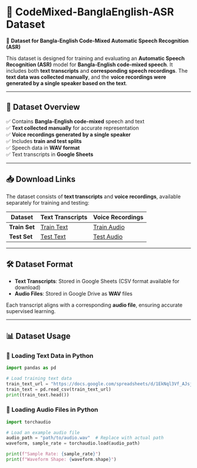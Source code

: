 # 📂 CodeMixed-BanglaEnglish-ASR Dataset
🚀 **Dataset for Bangla-English Code-Mixed Automatic Speech Recognition (ASR)**

This dataset is designed for training and evaluating an **Automatic Speech Recognition (ASR)** model for **Bangla-English code-mixed speech**. It includes both **text transcripts** and **corresponding speech recordings**. The **text data was collected manually**, and the **voice recordings were generated by a single speaker based on the text**.

---

## 📌 **Dataset Overview**  

✅ Contains **Bangla-English code-mixed** speech and text  
✅ **Text collected manually** for accurate representation  
✅ **Voice recordings generated by a single speaker**  
✅ Includes **train and test splits**  
✅ Speech data in **WAV format**  
✅ Text transcripts in **Google Sheets**  

---

## 📥 **Download Links**
The dataset consists of **text transcripts** and **voice recordings**, available separately for training and testing:

| **Dataset**    | **Text Transcripts** | **Voice Recordings** |
|---------------|----------------------|----------------------|
| **Train Set** | [Train Text](https://docs.google.com/spreadsheets/d/1EkNql3Vf_AJsjlJe8iX2ZZiUZSx-qWYh/edit?usp=share_link&ouid=103229561544715039472&rtpof=true&sd=true) | [Train Audio](https://drive.google.com/drive/folders/1KadflDjSJblbuOF7Abi7LXpkUfMEReKf?usp=share_link) |
| **Test Set**  | [Test Text](https://docs.google.com/spreadsheets/d/1z587eTu28YZkz2ZLA1HCtNCbSrkQVLqe/edit?usp=share_link&ouid=103229561544715039472&rtpof=true&sd=true) | [Test Audio](https://drive.google.com/drive/folders/1pXAdemLu4Evy3ZjJJs8Xvz3rCBAX1zV2?usp=share_link) |

---

## 🛠️ **Dataset Format**
- **Text Transcripts**: Stored in Google Sheets (CSV format available for download)
- **Audio Files**: Stored in Google Drive as **WAV** files

Each transcript aligns with a corresponding **audio file**, ensuring accurate supervised learning.

---

## 📊 **Dataset Usage**
### 🔹 **Loading Text Data in Python**
```python
import pandas as pd

# Load training text data
train_text_url = "https://docs.google.com/spreadsheets/d/1EkNql3Vf_AJsjlJe8iX2ZZiUZSx-qWYh/export?format=csv"
train_text = pd.read_csv(train_text_url)
print(train_text.head())
```

### 🔹 **Loading Audio Files in Python**
```python
import torchaudio

# Load an example audio file
audio_path = "path/to/audio.wav"  # Replace with actual path
waveform, sample_rate = torchaudio.load(audio_path)

print(f"Sample Rate: {sample_rate}")
print(f"Waveform Shape: {waveform.shape}")
```

